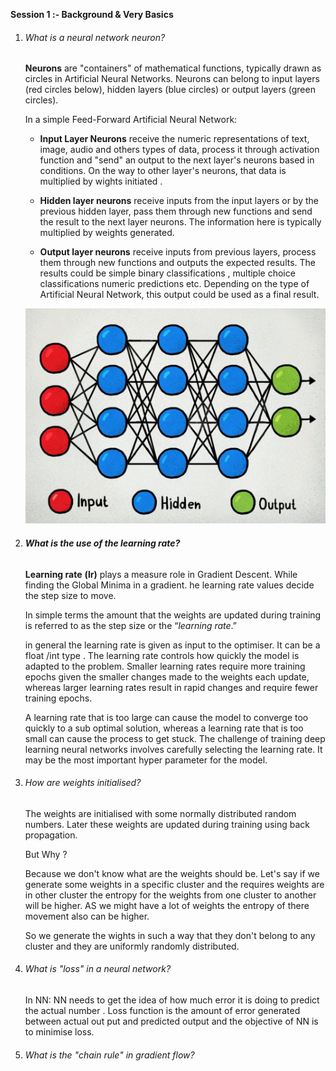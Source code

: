 

**Session 1 :- Background & Very Basics**

1. ###### What is a neural network neuron?

   **Neurons** are "containers" of mathematical functions, typically drawn as circles in Artificial Neural Networks. Neurons can belong to input layers (red circles below), hidden layers (blue circles) or output layers (green circles).

   In a simple Feed-Forward Artificial Neural Network:

   - **Input Layer Neurons** receive the numeric representations of text, image, audio and others types of data, process it through activation function and "send" an output to the next layer's neurons based in conditions. On the way to other layer's neurons, that data is multiplied by wights initiated .

   - **Hidden layer neurons** receive inputs from the input layers or by the previous hidden layer, pass them through new functions and send the result to the next layer neurons. The information  here is typically multiplied by weights generated.

   - **Output layer neurons** receive inputs from previous layers, process them through new functions and outputs the expected results. The results could be simple binary classifications , multiple choice classifications  numeric predictions etc. Depending on the type of Artificial Neural Network, this output could be used as a final result.

     

   ![](Neuralnet.jpg)

   

2. ###### **What is the use of the learning rate?**

   **Learning rate** **(lr)** plays a measure role in Gradient Descent. While finding the Global Minima in a gradient.  he learning rate values decide the step size to move.

   In simple terms the amount that the weights are updated during training is referred to as the step size or the “*learning rate*.”

   in general the learning rate is given as input to the optimiser. It can be a float /int type . The learning rate controls how quickly the model is adapted to the problem. Smaller learning rates require more training epochs given the smaller changes made to the weights each update, whereas larger learning rates result in rapid changes and require fewer training epochs.

   A learning rate that is too large can cause the model to converge too quickly to a sub optimal solution, whereas a learning rate that is too small can cause the process to get stuck. The challenge of training deep learning neural networks involves carefully selecting the learning rate. It may be the most important hyper parameter for the model.

   

3. ###### How are weights initialised?

   The weights are initialised with some normally distributed random numbers. Later these weights are updated during training using back propagation.

   But Why ?

   Because we don't know  what are the weights  should be. Let's say if we generate some weights in a specific cluster and the requires weights are in other cluster the entropy for the weights from one cluster to another will be higher. AS we might have a lot of weights the entropy of there movement also can be higher.

   So we generate the wights in such a way that they don't belong to any cluster and they are uniformly randomly distributed. 

4. ###### What is "loss" in a neural network?

   In NN: NN needs to get the idea of how much error it is doing to predict the actual number . Loss function is  the amount of error generated   between actual out put and predicted output  and the objective of NN is to minimise loss. 

   

5. ###### What is the "chain rule" in gradient flow?

   

